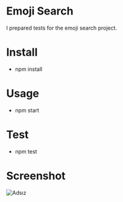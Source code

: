 # Emoji Search
I prepared tests for the emoji search project.

# Install
- npm install

# Usage
- npm start

# Test
- npm test

# Screenshot
![Adsız](https://user-images.githubusercontent.com/104764065/175917531-67464f28-65d4-4a8c-b564-d2e284dd0d1b.png)
